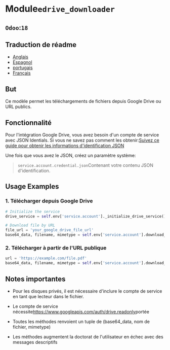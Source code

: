 # Module`edrive_downloader`

## `Odoo`:`18`

## Traduction de réadme

-   [Anglais](README.md)
-   [Espagnol](README.es.md)
-   [portugais](README.pt.md)
-   [Français](README.fr.md)

## But

Ce modèle permet les téléchargements de fichiers depuis Google Drive ou URL publics.

## Fonctionnalité

Pour l'intégration Google Drive, vous avez besoin d'un compte de service avec JSON Identials. Si vous ne savez pas comment les obtenir:[Suivez ce guide pour obtenir les informations d'identification JSON](https://developers.google.com/workspace/guides/create-credentials)

Une fois que vous avez le JSON, créez un paramètre système:

> `service.account.credential.json`Contenant votre contenu JSON d'identification.

## Usage Examples

### 1. Télécharger depuis Google Drive

```python
# Initialize the service
drive_service = self.env['service.account']._initialize_drive_service()

# Download file by URL
file_url = 'your_google_drive_file_url'
base64_data, filename, mimetype = self.env['service.account'].download_file_from_url(file_url,drive_service)
```

### 2. Télécharger à partir de l'URL publique

```python
url = 'https://example.com/file.pdf'
base64_data, filename, mimetype = self.env['service.account'].download_file_from_url(url)
```

## Notes importantes

-   Pour les disques privés, il est nécessaire d'inclure le compte de service en tant que lecteur dans le fichier.

-   Le compte de service nécessite<https://www.googleapis.com/auth/drive.readonly>portée

-   Toutes les méthodes renvoient un tuple de (base64_data, nom de fichier, mimetype)

-   Les méthodes augmentent la doctorat de l'utilisateur en échec avec des messages descriptifs
